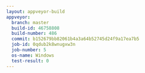 ```yaml
---
layout: appveyor-build
appveyor:
  branch: master
  build-id: 46758808
  build-number: 486
  commit: b152679bb82061b4a3a64b52745d24f9a17ea7b5
  job-id: 0qdub2k8wnugxw3n
  job-number: 5
  os-name: Windows
  test-result: 0
---
```

